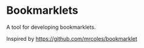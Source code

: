 # Bookmarklets

A tool for developing bookmarklets.

Inspired by https://github.com/mrcoles/bookmarklet